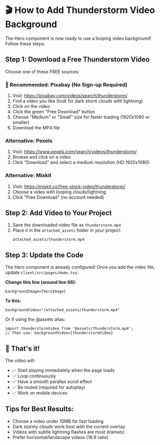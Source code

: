 # 🎬 How to Add Thunderstorm Video Background

The Hero component is now ready to use a looping video background! Follow these steps:

## Step 1: Download a Free Thunderstorm Video

Choose one of these FREE sources:

### 🌟 Recommended: Pixabay (No Sign-up Required)
1. Visit: https://pixabay.com/videos/search/thunderstorm/
2. Find a video you like (look for dark storm clouds with lightning)
3. Click on the video
4. Click the green "Free Download" button
5. Choose "Medium" or "Small" size for faster loading (1920x1080 or smaller)
6. Download the MP4 file

### Alternative: Pexels
1. Visit: https://www.pexels.com/search/videos/thunderstorm/
2. Browse and click on a video
3. Click "Download" and select a medium resolution (HD 1920x1080)

### Alternative: Mixkit
1. Visit: https://mixkit.co/free-stock-video/thunderstorm/
2. Choose a video with looping clouds/lightning
3. Click "Free Download" (no account needed)

## Step 2: Add Video to Your Project

1. Save the downloaded video file as `thunderstorm.mp4`
2. Place it in the `attached_assets` folder in your project:
   ```
   attached_assets/thunderstorm.mp4
   ```

## Step 3: Update the Code

The Hero component is already configured! Once you add the video file, update `client/src/pages/Home.tsx`:

**Change this line (around line 66):**
```tsx
backgroundImage={heroImage}
```

**To this:**
```tsx
backgroundVideo="/attached_assets/thunderstorm.mp4"
```

Or if using the @assets alias:
```tsx
import thunderstormVideo from '@assets/thunderstorm.mp4';
// Then use: backgroundVideo={thunderstormVideo}
```

## 🎉 That's it!

The video will:
- ✅ Start playing immediately when the page loads
- ✅ Loop continuously
- ✅ Have a smooth parallax scroll effect
- ✅ Be muted (required for autoplay)
- ✅ Work on mobile devices

## Tips for Best Results:
- Choose a video under 10MB for fast loading
- Dark stormy clouds work best with the current overlay
- Videos with subtle lightning flashes are most dramatic
- Prefer horizontal/landscape videos (16:9 ratio)
